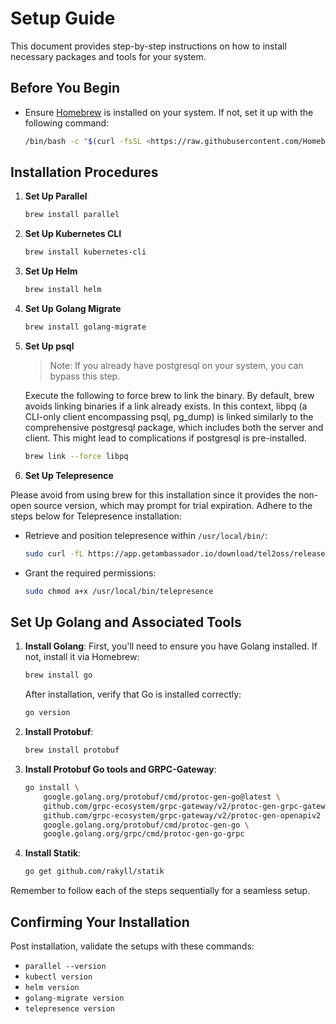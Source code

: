 # Setup Guide

This document provides step-by-step instructions on how to install necessary packages and tools for your system.

## Before You Begin

- Ensure [Homebrew](https://brew.sh/) is installed on your system. If not, set it up with the following command:
    ```bash
    /bin/bash -c "$(curl -fsSL <https://raw.githubusercontent.com/Homebrew/install/HEAD/install.sh>)"
    ```

## Installation Procedures

1. **Set Up Parallel**
   
    ```bash
    brew install parallel
    ```

3. **Set Up Kubernetes CLI**
   
    ```bash
    brew install kubernetes-cli
    ```

5. **Set Up Helm**
   
    ```bash
    brew install helm
    ```

7. **Set Up Golang Migrate**
   
    ```bash
    brew install golang-migrate
    ```

9. **Set Up psql**

    > Note: If you already have postgresql on your system, you can bypass this step.

    Execute the following to force brew to link the binary. By default, brew avoids linking binaries if a link already exists. In this context, libpq (a CLI-only client encompassing psql, pg_dump) is linked similarly to the comprehensive postgresql package, which includes both the server and client. This might lead to complications if postgresql is pre-installed.
   
    ```bash
    brew link --force libpq
    ```

11. **Set Up Telepresence**

Please avoid from using brew for this installation since it provides the non-open source version, which may prompt for trial expiration. Adhere to the steps below for Telepresence installation:

- Retrieve and position telepresence within `/usr/local/bin/`:
  
     ```bash
     sudo curl -fL https://app.getambassador.io/download/tel2oss/releases/download/v2.15.1/telepresence-darwin-arm64 -o /usr/local/bin/telepresence
     ```
- Grant the required permissions:
  
     ```bash
     sudo chmod a+x /usr/local/bin/telepresence
     ```

## Set Up Golang and Associated Tools

1. **Install Golang**:
    First, you'll need to ensure you have Golang installed. If not, install it via Homebrew:

    ```bash
    brew install go
    ```

    After installation, verify that Go is installed correctly:

    ```bash
    go version
    ```

2. **Install Protobuf**:

    ```bash
    brew install protobuf
    ```

3. **Install Protobuf Go tools and GRPC-Gateway**:

    ```bash
    go install \
        google.golang.org/protobuf/cmd/protoc-gen-go@latest \
        github.com/grpc-ecosystem/grpc-gateway/v2/protoc-gen-grpc-gateway \
        github.com/grpc-ecosystem/grpc-gateway/v2/protoc-gen-openapiv2 \
        google.golang.org/protobuf/cmd/protoc-gen-go \
        google.golang.org/grpc/cmd/protoc-gen-go-grpc
    ```

4. **Install Statik**:

    ```bash
    go get github.com/rakyll/statik
    ```

Remember to follow each of the steps sequentially for a seamless setup.

## Confirming Your Installation

Post installation, validate the setups with these commands:

- `parallel --version`
- `kubectl version`
- `helm version`
- `golang-migrate version`
- `telepresence version`
